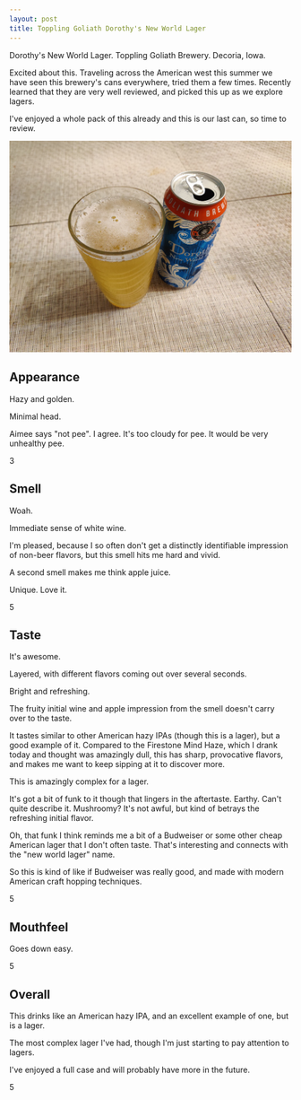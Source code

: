 ```yaml
---
layout: post
title: Toppling Goliath Dorothy's New World Lager
---
```


Dorothy's New World Lager.
Toppling Goliath Brewery.
Decoria, Iowa.

Excited about this.
Traveling across the American west this summer we have
seen this brewery's cans everywhere,
tried them a few times.
Recently learned that they are very well reviewed,
and picked this up as we explore lagers.

I've enjoyed a whole pack of this already and this is our last can,
so time to review.

<img class="beer-photo" src="/beer/images/2020-11-08-toppling-goliath-dorothys-new-world-lager.jpg"/>


## Appearance

Hazy and golden.

Minimal head.

Aimee says "not pee".
I agree.
It's too cloudy for pee.
It would be very unhealthy pee.

3


## Smell

Woah.

Immediate sense of white wine.

I'm pleased,
because I so often don't get a distinctly identifiable impression of non-beer flavors,
but this smell hits me hard and vivid.

A second smell makes me think apple juice.

Unique.
Love it.

5


## Taste

It's awesome.

Layered,
with different flavors coming out over several seconds.

Bright and refreshing.

The fruity initial wine and apple impression from the smell
doesn't carry over to the taste.

It tastes similar to other American hazy IPAs (though this is a lager),
but a good example of it.
Compared to the Firestone Mind Haze,
which I drank today and thought was amazingly dull,
this has sharp,
provocative flavors,
and makes me want to keep sipping at it to discover more.

This is amazingly complex for a lager.

It's got a bit of funk to it though
that lingers in the aftertaste.
Earthy.
Can't quite describe it.
Mushroomy?
It's not awful,
but kind of betrays the refreshing initial flavor.

Oh, that funk I think reminds me a bit of a Budweiser
or some other cheap American lager that I don't often taste.
That's interesting and connects with the "new world lager" name.

So this is kind of like if Budweiser was really good,
and made with modern American craft hopping techniques.

5


## Mouthfeel

Goes down easy.

5


## Overall

This drinks like an American hazy IPA,
and an excellent example of one,
but is a lager.

The most complex lager I've had,
though I'm just starting to pay attention to lagers.

I've enjoyed a full case and will probably have more in the future.

5
